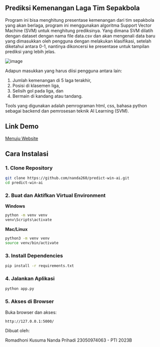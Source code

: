 ## Prediksi Kemenangan Laga Tim Sepakbola
Program ini bisa menghitung presentase kemenangan dari tim sepakbola yang akan berlaga, 
program ini menggunakan algoritma Support Vector Machine (SVM) untuk menghitung prediksinya. 
Yang dimana SVM dilatih dengan dataset dengan nama file data.csv dan akan mengenali data baru yang dimasukkan oleh pengguna dengan melakukan klasifikasi, setelah diketahui antara 0-1, nantinya dikoncersi ke presentase untuk tampilan prediksi yang lebih jelas.


![image](https://github.com/user-attachments/assets/f018c3df-f76f-4078-9416-025d70e30d74)



Adapun masukkan yang harus diisi pengguna antara lain:

1. Jumlah kemenangan di 5 laga terakhir,
2. Posisi di klasemen liga,
3. Selisih gol pada liga, dan
4. Bermain di kandang atau tandang.
   
Tools yang digunakan adalah pemrograman html, css, bahasa python sebagai backend dan pemrosesan teknik AI Learning (SVM).


## Link Demo
[Menuju Website](https://predict-match.up.railway.app/)

## Cara Instalasi

### 1. Clone Repository

```bash
git clone https://github.com/nanda260/predict-win-ai.git
cd predict-win-ai
```

### 2. Buat dan Aktifkan Virtual Environment

**Windows**

```bash
python -m venv venv
venv\Scripts\activate
```

**Mac/Linux**

```bash
python3 -m venv venv
source venv/bin/activate
```

### 3. Install Dependencies

```bash
pip install -r requirements.txt
```

### 4. Jalankan Aplikasi

```bash
python app.py
```

### 5. Akses di Browser

Buka browser dan akses:
```
http://127.0.0.1:5000/
```



Dibuat oleh:

Romadhoni Kusuma Nanda Prihadi
23050974063 - PTI 2023B
